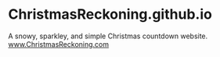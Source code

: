 # ChristmasReckoning.github.io
A snowy, sparkley, and simple Christmas countdown website.
www.ChristmasReckoning.com
